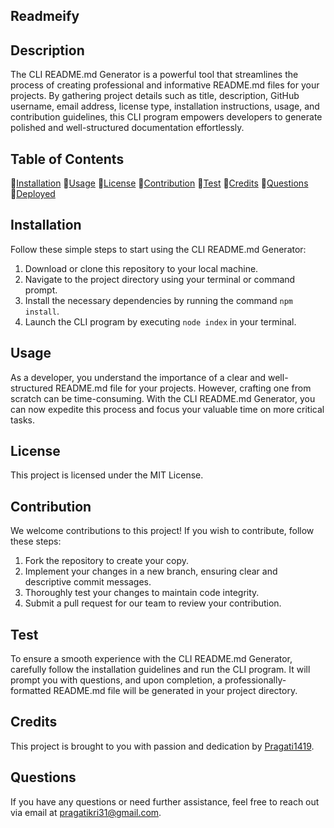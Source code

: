 ## Readmeify


## Description
The CLI README.md Generator is a powerful tool that streamlines the process of creating professional and informative README.md files for your projects. By gathering project details such as title, description, GitHub username, email address, license type, installation instructions, usage, and contribution guidelines, this CLI program empowers developers to generate polished and well-structured documentation effortlessly.

## Table of Contents

💠[Installation](#installation)
💠[Usage](#usage)
💠[License](#license)
💠[Contribution](#contribution)
💠[Test](#test)
💠[Credits](#credits)
💠[Questions](#questions)
💠[Deployed](#deployed)


## Installation
Follow these simple steps to start using the CLI README.md Generator:
1. Download or clone this repository to your local machine.
2. Navigate to the project directory using your terminal or command prompt.
3. Install the necessary dependencies by running the command `npm install`.
4. Launch the CLI program by executing `node index` in your terminal.

## Usage
As a developer, you understand the importance of a clear and well-structured README.md file for your projects. However, crafting one from scratch can be time-consuming. With the CLI README.md Generator, you can now expedite this process and focus your valuable time on more critical tasks.

## License
This project is licensed under the MIT License. 

## Contribution
We welcome contributions to this project! If you wish to contribute, follow these steps:
1. Fork the repository to create your copy.
2. Implement your changes in a new branch, ensuring clear and descriptive commit messages.
3. Thoroughly test your changes to maintain code integrity.
4. Submit a pull request for our team to review your contribution.

## Test
To ensure a smooth experience with the CLI README.md Generator, carefully follow the installation guidelines and run the CLI program. It will prompt you with questions, and upon completion, a professionally-formatted README.md file will be generated in your project directory.

## Credits
This project is brought to you with passion and dedication by [Pragati1419](https://github.com/your-github-username).

## Questions
If you have any questions or need further assistance, feel free to reach out via email at [pragatikri31@gmail.com](mailto:your.email@example.com).

